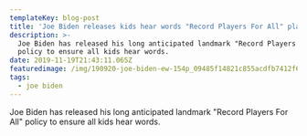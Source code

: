 ```yaml
---
templateKey: blog-post
title: 'Joe Biden releases kids hear words "Record Players For All" plan '
description: >-
  Joe Biden has released his long anticipated landmark "Record Players For All"
  policy to ensure all kids hear words.
date: 2019-11-19T21:43:11.065Z
featuredimage: /img/190920-joe-biden-ew-154p_09485f14821c855acdfb7412f668c919.jpg
tags:
  - joe biden
---
```

Joe Biden has released his long anticipated landmark "Record Players For All" policy to ensure all kids hear words.
